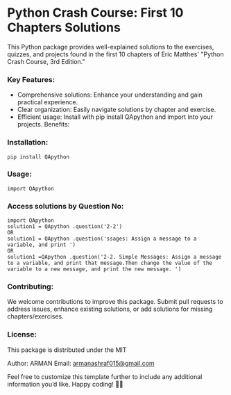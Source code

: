 # Python Crash Course: First 10 Chapters Solutions
This Python package provides well-explained solutions to the exercises, quizzes, and projects found in the first 10 chapters of Eric Matthes' "Python Crash Course, 3rd Edition."
 
### Key Features:

- Comprehensive solutions: Enhance your understanding and gain practical experience.
- Clear organization: Easily navigate solutions by chapter and exercise.
- Efficient usage: Install with pip install QApython  and import into your projects.
Benefits:

### Installation:


    pip install QApython 

### Usage:

    import QApython  

### Access solutions by Question No:
   
    import QApython 
    solution1 = QApython .question('2-2')
    OR
    solution1 = QApython .question('ssages: Assign a message to a variable, and print ')
    OR
    solution1 =QApython .question('2-2. Simple Messages: Assign a message to a variable, and print that message.Then change the value of the variable to a new message, and print the new message. ')
### Contributing:

We welcome contributions to improve this package. Submit pull requests to address issues, enhance existing solutions, or add solutions for missing chapters/exercises.

### License:

This package is distributed under the MIT

Author: ARMAN Email: armanashraf015@gmail.com

Feel free to customize this template further to include any additional information you’d like. Happy coding! 🚀🐍